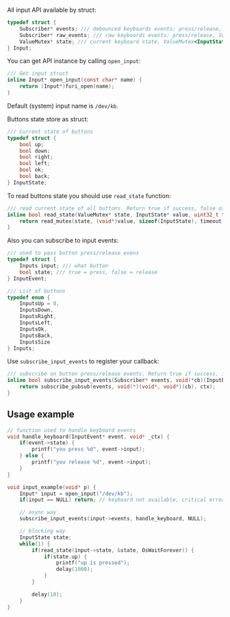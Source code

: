 All input API available by struct:

```C
typedef struct {
    Subscriber* events; /// debounced keyboards events: press/release, Subscriber<InputEvent*>
    Subscriber* raw_events; /// raw keyboards events: press/release, Subscriber<InputEvent*>
    ValueMutex* state; /// current keyboard state, ValueMutex<InputState*>
} Input;
```

You can get API instance by calling `open_input`:

```C
/// Get input struct
inline Input* open_input(const char* name) {
    return (Input*)furi_open(name);
}
```

Default (system) input name is `/dev/kb`.

Buttons state store as struct:

```C
/// Current state of buttons
typedef struct {
    bool up;
    bool down;
    bool right;
    bool left;
    bool ok;
    bool back;
} InputState;
```

To read buttons state you should use `read_state` function:

```C
/// read current state of all buttons. Return true if success, false otherwise
inline bool read_state(ValueMutex* state, InputState* value, uint32_t timeout) {
    return read_mutex(state, (void*)value, sizeof(InputState), timeout);
}
```

Also you can subscribe to input events:

```C
/// used to pass button press/release evens
typedef struct {
    Inputs input; /// what button
    bool state; /// true = press, false = release
} InputEvent;

/// List of buttons
typedef enum {
    InputsUp = 0,
    InputsDown,
    InputsRight,
    InputsLeft,
    InputsOk,
    InputsBack,
    InputsSize
} Inputs;
```

Use `subscribe_input_events` to register your callback:

```C
/// subscribe on button press/release events. Return true if success, false otherwise
inline bool subscribe_input_events(Subscriber* events, void(*cb)(InputEvent*, void*), void* ctx) {
    return subscribe_pubsub(events, void(*)(void*, void*)(cb), ctx);
}
```

## Usage example

```C
// function used to handle keyboard events
void handle_keyboard(InputEvent* event, void* _ctx) {
    if(event->state) {
        printf("you press %d", event->input);
    } else {
        printf("you release %d", event->input);
    }
}

void input_example(void* p) {
    Input* input = open_input("/dev/kb");
    if(input == NULL) return; // keyboard not available, critical error

    // async way
    subscribe_input_events(input->events, handle_keyboard, NULL);

    // blocking way
    InputState state;
    while(1) {
        if(read_state(input->state, &state, OsWaitForever)) {
            if(state.up) {
                printf("up is pressed");
                delay(1000);
            }
        }

        delay(10);
    }
}
```
